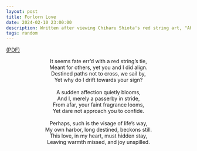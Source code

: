```yaml
---
layout: post
title: Forlorn Love
date: 2024-02-10 23:00:00
description: Written after viewing Chiharu Shiota's red string art, "Absence Embodied", at the SA Art Gallery.
tags: random
---
```

[(PDF)](/assets/pdf/forlorn_love.pdf)

<center>It seems fate err’d with a red string’s tie,</center> 
<center> Meant for others, yet you and I did align.</center> 
<center> Destined paths not to cross, we sail by,</center> 
<center> Yet why do I drift towards your sign?</center> 
<br /> 
<center> A sudden affection quietly blooms,</center> 
<center> And I, merely a passerby in stride,</center> 
<center> From afar, your faint fragrance looms,</center> 
<center> Yet dare not approach you to confide.</center> 
<br />
<center> Perhaps, such is the visage of life’s way,</center> 
<center> My own harbor, long destined, beckons still.</center> 
<center> This love, in my heart, must hidden stay,</center> 
<center> Leaving warmth missed, and joy unspilled.</center> 

